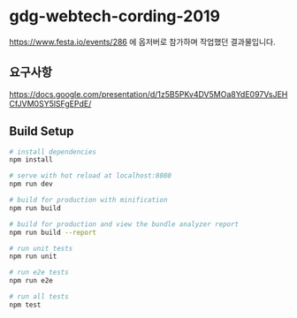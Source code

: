 # gdg-webtech-cording-2019

https://www.festa.io/events/286 에 옵저버로 참가하며 작업했던 결과물입니다.


## 요구사항

https://docs.google.com/presentation/d/1z5B5PKv4DV5MOa8YdE097VsJEHCfJVM0SY5lSFgEPdE/

## Build Setup

``` bash
# install dependencies
npm install

# serve with hot reload at localhost:8080
npm run dev

# build for production with minification
npm run build

# build for production and view the bundle analyzer report
npm run build --report

# run unit tests
npm run unit

# run e2e tests
npm run e2e

# run all tests
npm test
```


